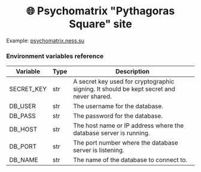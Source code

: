 <h1 align="center">🌐 Psychomatrix "Pythagoras Square" site</h1>

Example: [psychomatrix.ness.su](https://psychomatrix.ness.su)

### Environment variables reference

| Variable   | Type | Description                                                                             |
|------------|------|-----------------------------------------------------------------------------------------|
| SECRET_KEY | str  | A secret key used for cryptographic signing. It should be kept secret and never shared. |
| DB_USER    | str  | The username for the database.                                                          |
| DB_PASS    | str  | The password for the database.                                                          |
| DB_HOST    | str  | The host name or IP address where the database server is running.                       |
| DB_PORT    | str  | The port number where the database server is listening.                                 |
| DB_NAME    | str  | The name of the database to connect to.                                                 |
